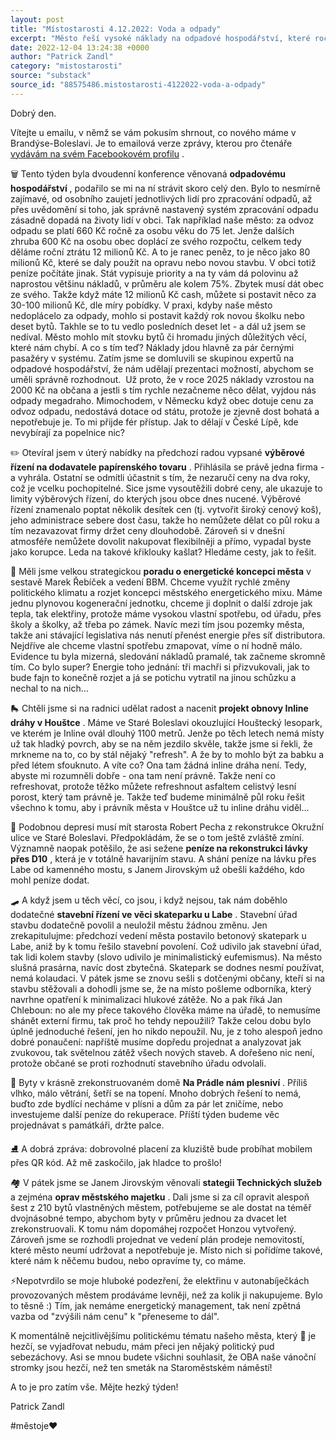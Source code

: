 ```yaml
---
layout: post
title: "Místostarosti 4.12.2022: Voda a odpady"
excerpt: "Město řeší vysoké náklady na odpadové hospodářství, které ročně dosahují ztráty 12 milionů Kč, a hledá způsoby, jak systém zefektivnit před plánovaným zdražením v roce 2025. Proběhlo výběrové řízení na papírenský tovar, ale kvůli nejistým cenám se účastnila jen jedna firma, což ukazuje limity současných veřejných zakázek. Městská rada připravuje energetickou koncepci s cílem optimalizovat spotřebu a rozšířit vlastní zdroje energie. Plánovaná obnova inline dráhy v Houštce narazila na problém, protože dráha není oficiálně evidována."
date: 2022-12-04 13:24:38 +0000
author: "Patrick Zandl"
category: "mistostarosti"
source: "substack"
source_id: "88575486.mistostarosti-4122022-voda-a-odpady"
---
```


Dobrý den.

Vítejte u emailu, v němž se vám pokusím shrnout, co nového máme v Brandýse-Boleslavi. Je to emailová verze zprávy, kterou pro čtenáře [vydávám na svém Facebookovém profilu](https://www.facebook.com/patrick.zandl) .

🗑️ Tento týden byla dvoudenní konference věnovaná **odpadovému hospodářství** , podařilo se mi na ní strávit skoro celý den. Bylo to nesmírně zajímavé, od osobního zaujetí jednotlivých lidí pro zpracování odpadů, až přes uvědomění si toho, jak správně nastavený systém zpracování odpadu zásadně dopadá na životy lidí v obci. Tak například naše město: za odvoz odpadu se platí 660 Kč ročně za osobu věku do 75 let. Jenže dalších zhruba 600 Kč na osobu obec doplácí ze svého rozpočtu, celkem tedy děláme roční ztrátu 12 milionů Kč. A to je ranec peněz, to je něco jako 80 milionů Kč, které se daly použít na opravu nebo novou stavbu. V obci totiž peníze počítáte jinak. Stát vypisuje priority a na ty vám dá polovinu až naprostou většinu nákladů, v průměru ale kolem 75%. Zbytek musí dát obec ze svého. Takže když máte 12 milionů Kč cash, můžete si postavit něco za 30-100 milionů Kč, dle míry pobídky. V praxi, kdyby naše město nedoplácelo za odpady, mohlo si postavit každý rok novou školku nebo deset bytů. Takhle se to tu vedlo posledních deset let - a dál už jsem se nedíval. Město mohlo mít stovku bytů či hromadu jiných důležitých věcí, které nám chybí. A co s tím teď? Náklady jdou hlavně za pár černými pasažéry v systému. Zatím jsme se domluvili se skupinou expertů na odpadové hospodářství, že nám udělají prezentaci možností, abychom se uměli správně rozhodnout.  Už proto, že v roce 2025 náklady vzrostou na 2000 Kč na občana a jestli s tím rychle nezačneme něco dělat, vyjdou nás odpady megadraho. Mimochodem, v Německu když obec dotuje cenu za odvoz odpadu, nedostává dotace od státu, protože je zjevně dost bohatá a nepotřebuje je. To mi přijde fér přístup. Jak to dělají v České Lípě, kde nevybírají za popelnice nic?

✏️ Otevíral jsem v úterý nabídky na předchozí radou vypsané **výběrové řízení na dodavatele papírenského tovaru** . Přihlásila se právě jedna firma - a vyhrála. Ostatní se odmítli účastnit s tím, že nezaručí ceny na dva roky, což je vcelku pochopitelné. Sice jsme vysoutěžili dobré ceny, ale ukazuje to limity výběrových řízení, do kterých jsou obce dnes nucené. Výběrové řízení znamenalo poptat několik desítek cen (tj. vytvořit široký cenový koš), jeho administrace sebere dost času, takže ho nemůžete dělat co půl roku a tím nezavazovat firmy držet ceny dlouhodobě. Zároveň si v dnešní atmosféře nemůžete dovolit nakupovat flexibilněji a přímo, vypadal byste jako korupce. Leda na takové křiklouky kašlat? Hledáme cesty, jak to řešit.

🔌 Měli jsme velkou strategickou **poradu o energetické koncepci města** v sestavě Marek Řebíček a vedení BBM. Chceme využít rychlé změny politického klimatu a rozjet koncepci městského energetického mixu. Máme jednu plynovou kogenerační jednotku, chceme ji doplnit o další zdroje jak tepla, tak elektřiny, protože máme vysokou vlastní spotřebu, od úřadu, přes školy a školky, až třeba po zámek. Navíc mezi tím jsou pozemky města, takže ani stávající legislativa nás nenutí přenést energie přes síť distributora. Nejdříve ale chceme vlastní spotřebu zmapovat, víme o ní hodně málo. Evidence tu byla mizerná, sledování nákladů pramalé, tak začneme skromně tím. Co bylo super? Energie toho jednání: tři machři si přizvukovali, jak to bude fajn to konečně rozjet a já se potichu vytratil na jinou schůzku a nechal to na nich…

🛼 Chtěli jsme si na radnici udělat radost a nacenit **projekt obnovy Inline dráhy v Houštce** . Máme ve Staré Boleslavi okouzlující Houštecký lesopark, ve kterém je Inline ovál dlouhý 1100 metrů. Jenže po těch letech nemá místy už tak hladký povrch, aby se na něm jezdilo skvěle, takže jsme si řekli, že mrkneme na to, co by stál nějaký "refresh". A že by to mohlo být za babku a před létem sfouknuto. A víte co? Ona tam žádná inline dráha není. Tedy, abyste mi rozumněli dobře - ona tam není právně. Takže není co refreshovat, protože těžko můžete refreshnout asfaltem celistvý lesní porost, který tam právně je. Takže teď budeme minimálně půl roku řešit všechno k tomu, aby i právník města v Houštce už tu inline dráhu viděl...

🚧 Podobnou depresi musí mít starosta Robert Pecha z rekonstrukce Okružní ulice ve Staré Boleslavi. Předpokládám, že se o tom ještě zvláště zmíní. Významně naopak potěšilo, že asi sežene **peníze na rekonstrukci lávky přes D10** , která je v totálně havarijním stavu. A shání peníze na lávku přes Labe od kamenného mostu, s Janem Jirovským už obešli každého, kdo mohl peníze dodat.

🛹 A když jsem u těch věcí, co jsou, i když nejsou, tak nám doběhlo dodatečné **stavební řízení ve věci skateparku u Labe** . Stavební úřad stavbu dodatečně povolil a neuložil městu žádnou změnu. Jen zrekapitulujme: předchozí vedení města postavilo betonový skatepark u Labe, aniž by k tomu řešilo stavební povolení. Což udivilo jak stavební úřad, tak lidi kolem stavby (slovo udivilo je minimalistický eufemismus). Na město slušná prasárna, navíc dost zbytečná. Skatepark se dodnes nesmí používat, nemá kolaudaci. V pátek jsme se znovu sešli s dotčenými občany, kteří si na stavbu stěžovali a dohodli jsme se, že na místo pošleme odborníka, který navrhne opatření k minimalizaci hlukové zátěže. No a pak říká Jan Chleboun: no ale my přece takového člověka máme na úřadě, to nemusíme shánět externí firmu, tak proč ho tehdy nepoužili? Takže celou dobu bylo úplně jednoduché řešení, jen ho nikdo nepoužil. Nu, je z toho alespoň jedno dobré ponaučení: napříště musíme dopředu projednat a analyzovat jak zvukovou, tak světelnou zátěž všech nových staveb. A dořešeno nic není, protože občané se proti rozhodnutí stavebního úřadu odvolali.

🫧 Byty v krásně zrekonstruovaném domě **Na Prádle nám plesniví** . Příliš vlhko, málo větrání, šetří se na topení. Mnoho dobrých řešení to nemá, buďto zde bydlící necháme v plísni a dům za pár let zničíme, nebo investujeme další peníze do rekuperace. Příští týden budeme věc projednávat s památkáři, držte palce.

⛸️ A dobrá zpráva: dobrovolné placení za kluziště bude probíhat mobilem přes QR kód. Až mě zaskočilo, jak hladce to prošlo!

🏘️ V pátek jsme se Janem Jirovským věnovali **stategii Technických služeb** a zejména **oprav městského majetku** . Dali jsme si za cíl opravit alespoň šest z 210 bytů vlastněných městem, potřebujeme se ale dostat na téměř dvojnásobné tempo, abychom byty v průměru jednou za dvacet let zrekonstruovali. K tomu nám dopomáhej rozpočet Honzou vytvořený. Zároveň jsme se rozhodli projednat ve vedení plán prodeje nemovitostí, které město neumí udržovat a nepotřebuje je. Místo nich si pořídíme takové, které nám k něčemu budou, nebo opravíme ty, co máme.

⚡Nepotvrdilo se moje hluboké podezření, že elektřinu v autonabíječkách provozovaných městem prodáváme levněji, než za kolik ji nakupujeme. Bylo to těsně :) Tím, jak nemáme energetický management, tak není zpětná vazba od "zvýšili nám cenu" k "přeneseme to dál".

K momentálně nejcitlivějšímu politickému tématu našeho města, který 🎄 je hezčí, se vyjadřovat nebudu, mám přeci jen nějaký politický pud sebezáchovy. Asi se mnou budete všichni souhlasit, že OBA naše vánoční stromky jsou hezčí, než ten smeták na Staroměstském náměstí!

A to je pro zatím vše. Mějte hezký týden!

Patrick Zandl

#městoje♥️
